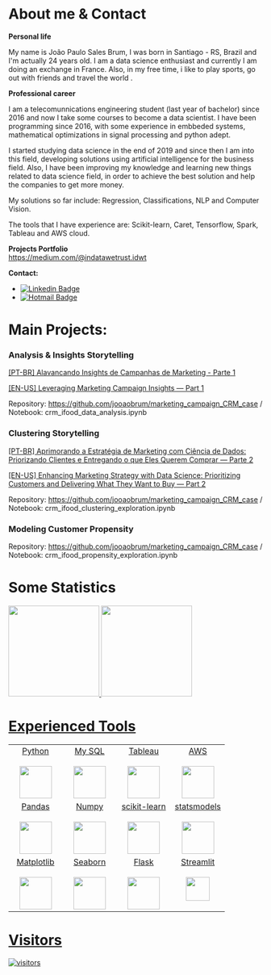 # About me & Contact
**Personal life**

My name is João Paulo Sales Brum, I was born in Santiago - RS, Brazil and I'm actually 24 years old. I am a data science enthusiast and currently I am doing an exchange in France. Also, in my free time, i like to play sports, go out with friends and travel the world .


**Professional career**

I am a telecomunnications engineering student (last year of bachelor) since 2016 and now I take some courses to become a data scientist. I have been programming since 2016, with some experience in embbeded systems, mathematical optimizations in signal processing and python adept.

I started studying data science in the end of 2019 and since then I am into this field, developing solutions using artificial intelligence for the business field. Also, I have been improving my knowledge and learning new things related to data science field, in order to achieve the best solution and help the companies to get more money.

My solutions so far include: Regression, Classifications, NLP and Computer Vision.

The tools that I have experience are: Scikit-learn, Caret, Tensorflow, Spark, Tableau and AWS cloud.

**Projects Portfolio**  
https://medium.com/@indatawetrust.idwt

**Contact:**
* [![Linkedin Badge](https://img.shields.io/badge/-LinkedIn-blue?style=flat-square&logo=Linkedin&logoColor=white&link=https://www.linkedin.com/in/jooaobrum/)](https://www.linkedin.com/in/jooaobrum/)
* [![Hotmail Badge](https://img.shields.io/badge/-joao.paulo.brum14@gmail.com-0078D4?style=flat-square&logo=microsoft-outlook&logoColor=white&link=mailto:joao.paulo.brum14@gmail.com)](mailto:joao.paulo.brum14@gmail.com)



# Main Projects:
### Analysis & Insights Storytelling
[[PT-BR] Alavancando Insights de Campanhas de Marketing - Parte 1](https://medium.com/@indatawetrust.idwt/alavancando-insights-de-campanhas-de-marketing-com-an%C3%A1lise-explorat%C3%B3ria-e-shap-explainable-ai-207ae7e7b97c)

[[EN-US] Leveraging Marketing Campaign Insights — Part 1](https://medium.com/@indatawetrust.idwt/en-us-leveraging-marketing-campaigns-insights-with-exploratory-analysis-and-shap-explainable-942989a49f41)

Repository: https://github.com/jooaobrum/marketing_campaign_CRM_case / Notebook: crm_ifood_data_analysis.ipynb


### Clustering Storytelling
[[PT-BR] Aprimorando a Estratégia de Marketing com Ciência de Dados: Priorizando Clientes e Entregando o que Eles Querem Comprar — Parte 2](https://medium.com/@indatawetrust.idwt/pt-br-aprimorando-a-estrat%C3%A9gia-de-marketing-com-ci%C3%AAncia-de-dados-priorizando-clientes-e-1bf6bf654a10)

[[EN-US] Enhancing Marketing Strategy with Data Science: Prioritizing Customers and Delivering What They Want to Buy — Part 2](https://medium.com/@indatawetrust.idwt/enhancing-marketing-strategy-with-data-science-prioritizing-customers-and-delivering-what-they-b4cb32670a0f)

Repository: https://github.com/jooaobrum/marketing_campaign_CRM_case / Notebook: crm_ifood_clustering_exploration.ipynb

### Modeling Customer Propensity 

Repository: https://github.com/jooaobrum/marketing_campaign_CRM_case / Notebook: crm_ifood_propensity_exploration.ipynb



# Some Statistics

 <div>
  <a href="https://github.com/jooaobrum">
  <img height="180em" src="https://github-readme-stats.vercel.app/api?username=jooaobrum&show_icons=true&theme=dracula&include_all_commits=true&count_private=true"/>
  <img height="180em" src="https://github-readme-stats.vercel.app/api/top-langs/?username=jooaobrum&layout=compact&langs_count=7&theme=dracula"/>
</div>


# Experienced Tools 

<table>
  <tbody>
    <tr valign="top">
      <td width="25%" align="center">
        <span>Python</span><br><br>
        <img height="64px" src="https://cdn.svgporn.com/logos/python.svg">
      </td>
      <td width="25%" align="center">
        <span>My SQL</span><br><br>
        <img height="64px" src="https://cdn.svgporn.com/logos/mysql.svg">
      </td>
      <td width="25%" align="center">
        <span>Tableau</span><br><br>
        <img height="64px" src="https://www.tableau.com/sites/default/files/pages/tableaulogo_highres.png">
      </td>
      <td width="25%" align="center">
        <span>AWS</span><br><br>
        <img height="64px" src="https://www.danslenuage.quebec/wp-content/uploads/sites/100/2020/01/aws.png">
      </td>
    </tr>
    <tr valign="top">
      <td width="25%" align="center">
        <span>Pandas</span><br><br>
        <img height="64px" src="https://pandas.pydata.org/static/img/pandas.svg">
      </td>
      <td width="25%" align="center">
        <span>Numpy</span><br><br>
        <img height="64px" src="https://numpy.org/images/logos/numpy.svg">
      </td>
      <td width="25%" align="center">
        <span>scikit-learn</span><br><br>
        <img height="64px" src="https://scikit-learn.org/stable/_images/scikit-learn-logo-notext.png">
      </td>
      <td width="25%" align="center">
        <span>statsmodels</span><br><br>
        <img height="64px" src="https://www.statsmodels.org/stable/_images/statsmodels-logo-v2.svg">
      </td>
    <tr valign="top">
      <td width="25%" align="center">
        <span>Matplotlib</span><br><br>
        <img height="64px" src="https://matplotlib.org/_images/sphx_glr_logos2_001.png">
      </td>
      <td width="25%" align="center">
        <span>Seaborn</span><br><br>
        <img height="64px" src="https://seaborn.pydata.org/_static/logo-wide-lightbg.svg">
      </td>
      <td width="25%" align="center">
        <span>Flask</span><br><br>
        <img height="64px" src="https://user-images.githubusercontent.com/567298/52816968-216f6480-30ab-11e9-9d19-6418ba51563b.png">
      </td>
      <td width="25%" align="center">
        <span>Streamlit</span><br><br>
        <img height="47px" src="https://assets.website-files.com/5dc3b47ddc6c0c2a1af74ad0/5e18182ad27bcfbb9dff263a_RGB_Logo_Horizontal_Color_Light_Bg-p-1080.png">
      </td>
    </tr>    
  </tbody>
</table>

# Visitors

![visitors](https://visitor-badge.glitch.me/badge?page_id=jooaobrum.jooaobrum)
